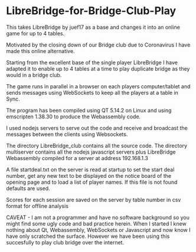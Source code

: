 # LibreBridge-for-Bridge-Club-Play
This takes LibreBridge by juef17 as a base and changes it into an online game for up to 4 tables.

Motivated by the closing down of our Bridge club due to Coronavirus I have made this online alternative.

Starting from the excellent base of the single player LibreBridge I have adapted it to enable up to 4 tables at a time
to play duplicate bridge as they would in a bridge club.

The game runs in parallel in a browser on each players computer/tablet and sends messages using WebSockets to keep all
the players at a table in Sync.

The program has been compiled using QT 5.14.2 on Linux and using emscripten 1.38.30 to produce the Webassembly code.

I used nodejs servers to serve out the code and receive and broadcast the messages between the clients using Websockets.

The directory LibreBridge_club contains all the source code.
The directory multiserver contains all the nodejs javascript servers plus LibreBridge Webassembly compiled for a server at address 192.168.1.3

A file startdeal.txt on the server is read at startup to set the start deal number, get any new text to be displayed on the notice
board of the opening page and to load a list of player names.  If this file is not found defaults are used.

Scores for each session are saved on the server by table number in csv format for offline analysis 

CAVEAT  - I am not a programmer and have no software background so you might find some ugly code and bad practice herein.
When I started I knew nothing about Qt, Webassembly, WebSockets or Javascript and now know I have only scratched the surface.
However we have been using this succesfully to play club bridge over the internet.


